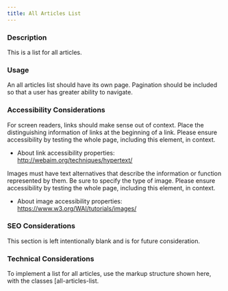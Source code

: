 ```yaml
---
title: All Articles List
---
```


### Description
This is a list for all articles.

### Usage
An all articles list should have its own page. Pagination should be included so that a user has greater ability to navigate.

### Accessibility Considerations
For screen readers, links should make sense out of context. Place the distinguishing information of links at the beginning of a link. Please ensure accessibility by testing the whole page, including this element, in context.

* About link accessibility properties: http://webaim.org/techniques/hypertext/

Images must have text alternatives that describe the information or function represented by them. Be sure to specify the type of image. Please ensure accessibility by testing the whole page, including this element, in context.

* About image accessibility properties: https://www.w3.org/WAI/tutorials/images/

### SEO Considerations
This section is left intentionally blank and is for future consideration.

### Technical Considerations
To implement a list for all articles, use the markup structure shown here, with the classes [all-articles-list.
